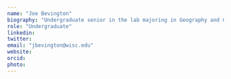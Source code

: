 ```yaml
---
name: "Joe Bevington"
biography: "Undergraduate senior in the lab majoring in Geography and Conservation Biology. For a senior thesis project, I am working with NEOTOMA and SynTRACE paleoclimate datasets to model phenological mismatch of Picea as a result of natural variations in solar radiation over the last 22,000 years"
role: "Undergraduate"
linkedin:
twitter:
email: "jbevington@wisc.edu"
website:
orcid:
photo:
---
```

